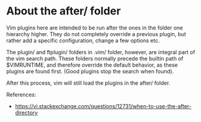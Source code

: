 # About the after/ folder

Vim plugins here are intended to be run after the ones in the folder
one hierarchy higher. They do not completely override a previous
plugin, but rather add a specific configuration, change a few options
etc.

The plugin/ and ftplugin/ folders in .vim/ folder, however, are
integral part of the vim  search path. These folders normally
precede the builtin path of $VIMRUNTIME, and therefore override the
default behavior, as these plugins are found first. (Good plugins stop
the search when found).

After this process, vim will still load the plugins in the after/
folder.

References:
* <https://vi.stackexchange.com/questions/12731/when-to-use-the-after-directory>
